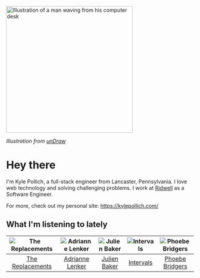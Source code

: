 <img src="https://user-images.githubusercontent.com/6766512/87306713-6f79d900-c4e6-11ea-989a-3242cbfc50c2.png" alt="Illustration of a man waving from his computer desk" height="340" />

_Illustration from [unDraw](https://undraw.co/)_

# Hey there

I'm Kyle Pollich, a full-stack engineer from Lancaster, Pennsylvania. I love web technology and solving challenging problems.
I work at [Ridwell](https://www.ridwell.com/) as a Software Engineer.

For more, check out my personal site: https://kylepollich.com/

## What I'm listening to lately

<!-- begin artists -->
  |![The Replacements](https://i.scdn.co/image/7bbcc5b3c7052356202f17ddebadbabaea3acea2)|![Adrianne Lenker](https://i.scdn.co/image/559046511b221fb6127d433a0cdb67f4ba52f6f9)|![Julien Baker](https://i.scdn.co/image/0da664a93e345270966908fbb986dbde6ea4e727)|![Intervals](https://i.scdn.co/image/91ae86d5e7098fc8c291daed8c90b225aab30155)|![Phoebe Bridgers](https://i.scdn.co/image/3b6a427f0c54c0d116c433462ae1dd48474643d0)|
  |:---:|:---:|:---:|:---:|:---:|
  |[The Replacements](https://open.spotify.com/artist/4WPY0N74T3KUja57xMQTZ3)|[Adrianne Lenker](https://open.spotify.com/artist/4aKWmkWAKviFlyvHYPTNQY)|[Julien Baker](https://open.spotify.com/artist/12zbUHbPHL5DGuJtiUfsip)|[Intervals](https://open.spotify.com/artist/0xpJGyjbEzkWSNfcf2tcMl)|[Phoebe Bridgers](https://open.spotify.com/artist/1r1uxoy19fzMxunt3ONAkG)|
<!-- end artists -->
